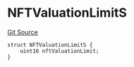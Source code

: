 # NFTValuationLimitS
[Git Source](https://github.com/thrackle-io/tron/blob/4b8e6b6f1f58764b58a041110acc182dd905d211/src/client/token/handler/diamond/RuleStorage.sol)


```solidity
struct NFTValuationLimitS {
    uint16 nftValuationLimit;
}
```

